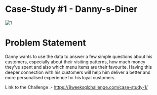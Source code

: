 # Case-Study #1 - Danny-s-Diner
![1](https://github.com/user-attachments/assets/0c294dfc-6ca6-49e3-b66d-53ef5816ea24) 

# Problem Statement 
Danny wants to use the data to answer a few simple questions about his customers, especially about their visiting patterns, how much money they’ve spent and also which menu items are their favourite. Having this deeper connection with his customers will help him deliver a better and more personalised experience for his loyal customers. 

Link to the Challenge :- https://8weeksqlchallenge.com/case-study-1/
